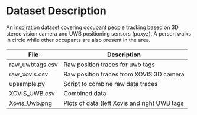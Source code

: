 # Dataset Description

An inspiration dataset covering occupant people tracking based on 3D stereo vision camera and UWB positioning sensors (poxyz). A person walks in circle while other occupants are also present in the area.


| File              | Description |
|---|---|
|raw_uwbtags.csv       | Raw position traces for uwb tags |
|raw_xovis.csv     | Raw position traces from XOVIS 3D camera |
|upsample.py 	| Script to combine raw data traces |
|XOVIS_UWB.csv | Combined data |
|Xovis_Uwb.png    | Plots of data (left Xovis and right UWB tags |